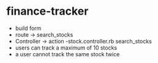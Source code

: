 # finance-tracker

- build form
- route -> search_stocks
- Controller -> action -stock.controller.rb search_stocks
- users can track a maximum of 10 stocks
- a user cannot track the same stock twice

